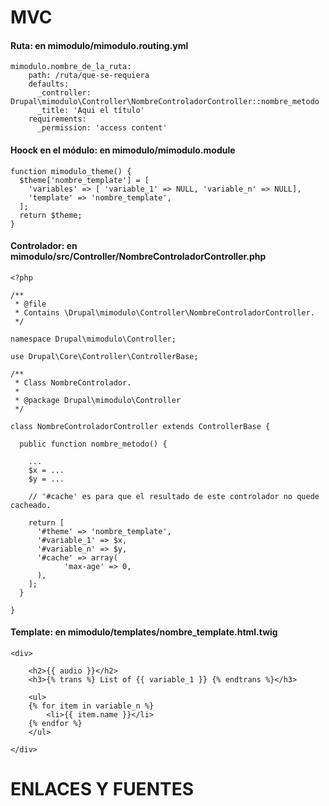 MVC
========
#### Ruta: en mimodulo/mimodulo.routing.yml
```
mimodulo.nombre_de_la_ruta:
    path: /ruta/que-se-requiera
    defaults:
      _controller:  Drupal\mimodulo\Controller\NombreControladorController::nombre_metodo
      _title: 'Aqui el título'
    requirements:
      _permission: 'access content'
```

#### Hoock en el módulo: en mimodulo/mimodulo.module
```
function mimodulo_theme() {
  $theme['nombre_template'] = [
    'variables' => [ 'variable_1' => NULL, 'variable_n' => NULL],
    'template' => 'nombre_template',
  ];
  return $theme;
}
```

#### Controlador: en mimodulo/src/Controller/NombreControladorController.php 
```
<?php

/**
 * @file
 * Contains \Drupal\mimodulo\Controller\NombreControladorController.
 */

namespace Drupal\mimodulo\Controller;

use Drupal\Core\Controller\ControllerBase;

/**
 * Class NombreControlador.
 *
 * @package Drupal\mimodulo\Controller
 */

class NombreControladorController extends ControllerBase {

  public function nombre_metodo() {
  
    ...
    $x = ...
    $y = ...
    
    // '#cache' es para que el resultado de este controlador no quede cacheado.

    return [
      '#theme' => 'nombre_template',
      '#variable_1' => $x,
      '#variable_n' => $y,
      '#cache' => array(
            'max-age' => 0,
      ),
    ];
  }

}
```

#### Template: en mimodulo/templates/nombre_template.html.twig 
```
<div>

    <h2>{{ audio }}</h2>
    <h3>{% trans %} List of {{ variable_1 }} {% endtrans %}</h3>
  
    <ul>
    {% for item in variable_n %}
        <li>{{ item.name }}</li>
    {% endfor %}
    </ul>

</div>
```



ENLACES Y FUENTES
=================
